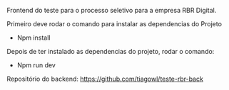 Frontend do teste para o processo seletivo para a empresa RBR Digital.

Primeiro deve rodar o comando para instalar as dependencias do Projeto

- Npm install

Depois de ter instalado as dependencias do projeto, rodar o comando:

- Npm run dev

Repositório do backend: https://github.com/tiagowl/teste-rbr-back


